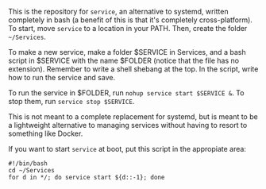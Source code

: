 This is the repository for `service`, an alternative to systemd, written completely in bash (a benefit of this is that it's completely cross-platform). To start, move `service` to a location in your PATH. Then, create the folder `~/Services`.

To make a new service, make a folder $SERVICE in Services, and a bash script in $SERVICE with the name $FOLDER (notice that the file has no extension). Remember to write a shell shebang at the top. In the script, write how to run the service and save. 

To run the service in $FOLDER, run `nohup service start $SERVICE &`. To stop them, run `service stop $SERVICE`.

This is not meant to a complete replacement for systemd, but is meant to be a lightweight alternative to managing services without having to resort to something like Docker.

If you want to start `service` at boot, put this script in the appropiate area: 
```
#!/bin/bash
cd ~/Services
for d in */; do service start ${d::-1}; done
```
